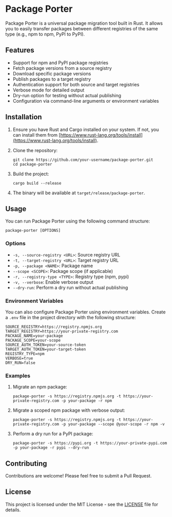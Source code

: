 # Package Porter

Package Porter is a universal package migration tool built in Rust. It allows you to easily transfer packages between different registries of the same type (e.g., npm to npm, PyPI to PyPI).

## Features

- Support for npm and PyPI package registries
- Fetch package versions from a source registry
- Download specific package versions
- Publish packages to a target registry
- Authentication support for both source and target registries
- Verbose mode for detailed output
- Dry-run option for testing without actual publishing
- Configuration via command-line arguments or environment variables

## Installation

1. Ensure you have Rust and Cargo installed on your system. If not, you can install them from [https://www.rust-lang.org/tools/install](https://www.rust-lang.org/tools/install).

2. Clone the repository:

   ```
   git clone https://github.com/your-username/package-porter.git
   cd package-porter
   ```

3. Build the project:

   ```
   cargo build --release
   ```

4. The binary will be available at `target/release/package-porter`.

## Usage

You can run Package Porter using the following command structure:

```
package-porter [OPTIONS]
```

### Options

- `-s, --source-registry <URL>`: Source registry URL
- `-t, --target-registry <URL>`: Target registry URL
- `-p, --package <NAME>`: Package name
- `--scope <SCOPE>`: Package scope (if applicable)
- `-r, --registry-type <TYPE>`: Registry type (npm, pypi)
- `-v, --verbose`: Enable verbose output
- `--dry-run`: Perform a dry run without actual publishing

### Environment Variables

You can also configure Package Porter using environment variables. Create a `.env` file in the project directory with the following structure:

```
SOURCE_REGISTRY=https://registry.npmjs.org
TARGET_REGISTRY=https://your-private-registry.com
PACKAGE_NAME=your-package
PACKAGE_SCOPE=your-scope
SOURCE_AUTH_TOKEN=your-source-token
TARGET_AUTH_TOKEN=your-target-token
REGISTRY_TYPE=npm
VERBOSE=true
DRY_RUN=false
```

### Examples

1. Migrate an npm package:

   ```
   package-porter -s https://registry.npmjs.org -t https://your-private-registry.com -p your-package -r npm
   ```

2. Migrate a scoped npm package with verbose output:

   ```
   package-porter -s https://registry.npmjs.org -t https://your-private-registry.com -p your-package --scope @your-scope -r npm -v
   ```

3. Perform a dry run for a PyPI package:
   ```
   package-porter -s https://pypi.org -t https://your-private-pypi.com -p your-package -r pypi --dry-run
   ```

## Contributing

Contributions are welcome! Please feel free to submit a Pull Request.

## License

This project is licensed under the MIT License - see the [LICENSE](LICENSE) file for details.
